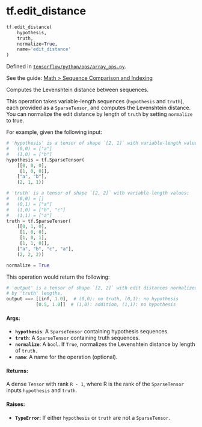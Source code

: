 <div itemscope itemtype="http://developers.google.com/ReferenceObject">
<meta itemprop="name" content="tf.edit_distance" />
<meta itemprop="path" content="Stable" />
</div>

# tf.edit_distance

``` python
tf.edit_distance(
    hypothesis,
    truth,
    normalize=True,
    name='edit_distance'
)
```



Defined in [`tensorflow/python/ops/array_ops.py`](https://www.tensorflow.org/code/tensorflow/python/ops/array_ops.py).

See the guide: [Math > Sequence Comparison and Indexing](../../../api_guides/python/math_ops.md#Sequence_Comparison_and_Indexing)

Computes the Levenshtein distance between sequences.

This operation takes variable-length sequences (`hypothesis` and `truth`),
each provided as a `SparseTensor`, and computes the Levenshtein distance.
You can normalize the edit distance by length of `truth` by setting
`normalize` to true.

For example, given the following input:

```python
# 'hypothesis' is a tensor of shape `[2, 1]` with variable-length values:
#   (0,0) = ["a"]
#   (1,0) = ["b"]
hypothesis = tf.SparseTensor(
    [[0, 0, 0],
     [1, 0, 0]],
    ["a", "b"],
    (2, 1, 1))

# 'truth' is a tensor of shape `[2, 2]` with variable-length values:
#   (0,0) = []
#   (0,1) = ["a"]
#   (1,0) = ["b", "c"]
#   (1,1) = ["a"]
truth = tf.SparseTensor(
    [[0, 1, 0],
     [1, 0, 0],
     [1, 0, 1],
     [1, 1, 0]],
    ["a", "b", "c", "a"],
    (2, 2, 2))

normalize = True
```

This operation would return the following:

```python
# 'output' is a tensor of shape `[2, 2]` with edit distances normalized
# by 'truth' lengths.
output ==> [[inf, 1.0],  # (0,0): no truth, (0,1): no hypothesis
           [0.5, 1.0]]  # (1,0): addition, (1,1): no hypothesis
```

#### Args:

* <b>`hypothesis`</b>: A `SparseTensor` containing hypothesis sequences.
* <b>`truth`</b>: A `SparseTensor` containing truth sequences.
* <b>`normalize`</b>: A `bool`. If `True`, normalizes the Levenshtein distance by
    length of `truth.`
* <b>`name`</b>: A name for the operation (optional).


#### Returns:

A dense `Tensor` with rank `R - 1`, where R is the rank of the
`SparseTensor` inputs `hypothesis` and `truth`.


#### Raises:

* <b>`TypeError`</b>: If either `hypothesis` or `truth` are not a `SparseTensor`.